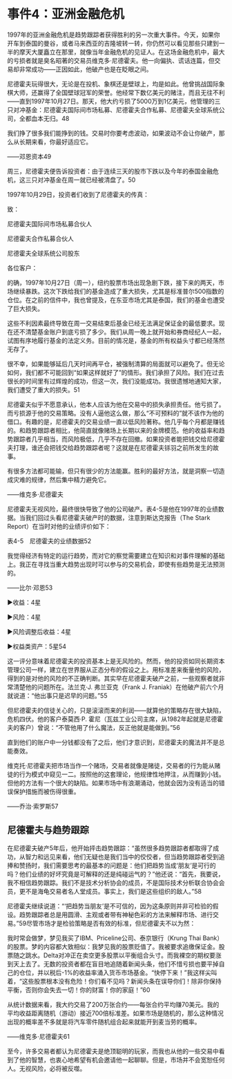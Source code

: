 # 事件4：亚洲金融危机

1997年的亚洲金融危机是趋势跟踪者获得胜利的另一次重大事件。今天，如果你开车到泰国的曼谷，或者马来西亚的吉隆坡转一转，你仍然可以看见那些只建到一半的摩天大厦矗立在那里，就像当年金融危机的见证人。在这场金融危机中，最大的亏损者就是臭名昭著的交易员维克多·尼德霍夫。他一向偏执、谎话连篇，但交易却非常成功——正因如此，他破产也是在眨眼之间。

尼德霍夫玩得很大，无论是在投机、象棋还是壁球上，均是如此。他曾挑战国际象棋大师，还赢得了全国壁球冠军的荣誉。他经常下数亿美元的赌注，而且无往不利——直到1997年10月27日。那天，他大约亏损了5000万到1亿美元，他管理的三只对冲基金：尼德霍夫国际间市场私募、尼德霍夫合作私募、尼德霍夫全球系统公司，全都血本无归。48

我们挣了很多我们能挣到的钱。交易时你要考虑波动，如果波动不会让你破产，那么从长期来看，你最好适应它。

——邓恩资本49

周三，尼德霍夫便告诉投资者：由于连续三天的股市下跌以及今年的泰国金融危机，这三只对冲基金在周一就已经被清盘了。50

1997年10月29日，投资者们收到了尼德霍夫的传真：

致：

尼德霍夫国际间市场私募合伙人

尼德霍夫合作私募合伙人

尼德霍夫全球系统公司股东

各位客户：

的确，1997年10月27日（周一），纽约股票市场出现急剧下跌，接下来的两天，市场继续暴跌。这次下跌给我们的基金造成了重大损失，尤其是标准普尔500指数的仓位。在之前的信件中，我也曾提及，在东亚市场尤其是泰国，我们的基金也遭受了巨大损失。

这些不利因素最终导致在周一交易结束后基金已经无法满足保证金的最低要求。现在还不清楚基金账户到底亏损了多少。我们从周一晚上就开始和券商经纪人一起，试图有序地履行基金的法定义务。目前的情况是，基金的所有权益头寸都已经荡然无存了。

很不幸，如果能够延后几天时间再平仓，被强制清算的局面就可以避免了。但无论如何，我们都不可能回到“如果这样就好了”的情形。我们承担了风险。我们在过去很长的时间里有过辉煌的成功，但这一次，我们没能成功。我很遗憾地通知大家，我们遭受了重大的损失。51

尼德霍夫似乎不愿意承认，他本人应该为他在交易中的损失承担责任。他亏损了。而亏损源于他的交易策略。没有人逼他这么做，那么“不可预料的”就不该作为他的借口。有趣的是，尼德霍夫的交易业绩一直以低风险著称。他几乎每个月都是赚钱的。和趋势跟踪者相比，他简直就像赌场上长期以来的金牌模范。他的收益率和趋势跟踪者几乎相当，而风险极低，几乎不存在回撤。如果投资者能把钱交给尼德霍夫打理，谁还会把钱交给趋势跟踪者呢？这就是在尼德霍夫铩羽之前所发生的故事。

有很多方法都可能输，但只有很少的方法能赢。胜利的最好方法，就是洞察一切造成灾难的规律，然后集中精力避免它。

——维克多·尼德霍夫

尼德霍夫无视风险，最终很快导致了他的公司破产。表4-5是他在1997年的业绩数据。当我们回过头看尼德霍夫破产时的数据，注意到斯达克报告（The Stark Report）在当时对他的业绩评价如下：

表4-5　尼德霍夫的业绩数据52

[](http://popImage?src='../Images/218-1.jpg')

我觉得经济有特定的运行趋势，而对它的察觉需要建立在知识和对事件理解的基础上。我正在寻找当重大趋势出现时可以参与的交易机会，即使有些趋势是无法预测的。

——比尔·邓恩53

►收益：4星

►风险：4星

►风险调整后收益：4星

►权益类资产：5星54

这一评分意味着尼德霍夫的投资基本上是无风险的。然而，他的投资如同长期资本管理公司一样，建立在世界服从正态分布的假设之上。用标准差来衡量他的风险，得到的是对他的风险的不正确判断。其实早在尼德霍夫破产之前，一些观察者就非常清楚他的问题所在。法兰克·J. 弗兰亚克（Frank J. Franiak）在他破产前六个月就说道：“他出事只是迟早的问题。”55

但尼德霍夫的信徒关心的，只是滚滚而来的利润——就算他的策略存在很大缺陷，危机四伏。他的客户泰莫西·P. 霍尼（瓦兹工业公司主席，从1982年起就是尼德霍夫的客户）曾说：“不管他用了什么魔法，反正他就是能做到。”56

直到他们的账户中一分钱都没有了之后，他们才意识到，尼德霍夫的魔法并不是总能奏效。

维克托·尼德霍夫把市场当作一个赌场，交易者就像是赌徒，交易者的行为能从赌徒的行为模式中窥见一二。按照他的这套理论，他规律性地押注，从而赚到小钱。但他的方法有一个很大的缺陷。如果市场中有浪潮涌动，他就会因为没有适当的错误保护措施而被伤得很重。

——乔治·索罗斯57

## 尼德霍夫与趋势跟踪

在尼德霍夫破产5年后，他开始抨击趋势跟踪：“虽然很多趋势跟踪者都取得了成功，从智力和远见来看，他们无疑也是我们当中的佼佼者，但当趋势跟踪者受到追捧和赞扬时，我们需要思考的最基本的问题是：他们把趋势当成‘朋友’是可行的吗？他们业绩的好坏究竟是可解释的还是纯碰运气的？”他还说：“首先，我要说，我不相信趋势跟踪。我们不是技术分析协会的成员，不是国际技术分析联合协会会员，更不是海龟交易者名人堂成员。事实上，我们是这些组织的敌人。”58

尼德霍夫继续说道：“‘把趋势当朋友’是不可信的，因为这条原则并非可检验的假设。趋势跟踪者总是用圆滑、主观或者带有神秘色彩的方法来解释市场、进行交易。”59尽管市场才是检验策略是否有效的标准，但尼德霍夫不以为然：

我时常会做梦，梦见我买了IBM、Priceline公司、泰京银行（Krung Thai Bank）的股票。梦的内容都大致相似：我梦见我的股票贬值了。我被要求追缴保证金。股票随之跳水。Delta对冲正在卖空更多股票以平衡组合头寸。而我裸空的期权要涨到天上去了。无数的投资者都在盲目地追随着新闻头条，他们不惜亏损也要平掉自己的仓位，并以税后-1%的收益率涌入货币市场基金。“快停下来！”我这样尖叫着，“这些股票根本没有危险！你们看不见吗？新闻头条在误导你们！除非你保持平衡，否则你会失去一切！你的财富！你的家庭！”60

从统计数据来看，我大约交易了200万张合约——每张合约平均赚70美元。我的平均收益距离随机（游动）接近700倍标准差。如果市场是随机的，那么这种情况出现的概率差不多就是将汽车零件随机组合起来就能开到麦当劳的概率。

——维克多·尼德霍夫61

至今，许多交易者都认为尼德霍夫是绝顶聪明的玩家，而我也从他的一些交易中看到了他的智慧，也衷心地希望有机会邀请他一起聊聊。但是，市场并不会宽恕任何人。无视风险，必将被反噬。